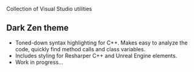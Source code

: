 Collection of Visual Studio utilities

## Dark Zen theme
* Toned-down syntax highlighting for C++. Makes easy to analyze the code, quickly find method calls and class variables.
* Includes styling for Resharper C++ and Unreal Engine elements.
* Work in progress...
